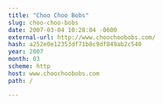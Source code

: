 ```yaml
---
title: "Choo Choo Bobs"
slug: choo-choo-bobs
date: 2007-03-04 10:28:04 -0600
external-url: http://www.choochoobobs.com/
hash: a252e0e12353df71b8c9df849ab2c540
year: 2007
month: 03
scheme: http
host: www.choochoobobs.com
path: /

---
```




